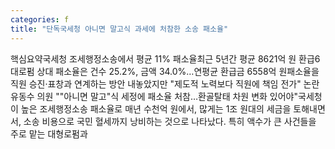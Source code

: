 ```yaml
---
categories: f
title: "단독국세청 아니면 말고식 과세에 처참한 소송 패소율"
---
```

핵심요약국세청 조세행정소송에서 평균 11% 패소율최근 5년간 평균 8621억 원 환급6대로펌 상대 패소율은 건수 25.2%, 금액 34.0%…연평균 환급금 6558억 원패소율을 직원 승진·표창과 연계하는 방안 내놓았지만 "제도적 노력보다 직원에 책임 전가" 논란유동수 의원 ""아니면 말고"식 세정에 패소율 처참…환골탈태 차원 변화 있어야"국세청이 높은 조세행정소송 패소율로 매년 수천억 원에서, 많게는 1조 원대의 세금을 토해내면서, 소송 비용으로 국민 혈세까지 낭비하는 것으로 나타났다. 특히 액수가 큰 사건들을 주로 맡는 대형로펌과